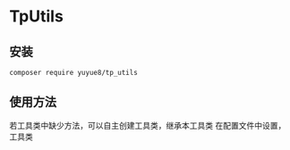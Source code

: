 # TpUtils

## 安装
~~~
composer require yuyue8/tp_utils
~~~

## 使用方法

若工具类中缺少方法，可以自主创建工具类，继承本工具类
在配置文件中设置，工具类